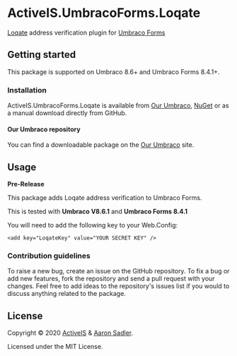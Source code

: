 # ActiveIS.UmbracoForms.Loqate

[Loqate](https://www.loqate.com/en-gb/address-verification/) address verification plugin for [Umbraco Forms](https://umbraco.com/products/umbraco-forms/)

## Getting started

This package is supported on Umbraco 8.6+ and Umbraco Forms 8.4.1+.

### Installation

ActiveIS.UmbracoForms.Loqate is available from [Our Umbraco](https://our.umbraco.com/packages/website-utilities/activeisumbracoformsloqate/), [NuGet](https://www.nuget.org/packages/ActiveIS.UmbracoForms.Loqate/) or as a manual download directly from GitHub.

#### Our Umbraco repository
You can find a downloadable package on the [Our Umbraco](https://our.umbraco.com/packages/website-utilities/activeisumbracoformsloqate/) site.

## Usage

**Pre-Release**

This package adds Loqate address verification to Umbraco Forms.

This is tested with **Umbraco V8.6.1** and **Umbraco Forms 8.4.1**

You will need to add the following key to your Web.Config:

    <add key="LoqateKey" value="YOUR SECRET KEY" />

### Contribution guidelines

To raise a new bug, create an issue on the GitHub repository. To fix a bug or add new features, fork the repository and send a pull request with your changes. Feel free to add ideas to the repository's issues list if you would to discuss anything related to the package.

## License

Copyright &copy; 2020 [ActiveIS](https://activeis.net) & [Aaron Sadler](https://aaronsadler.uk).

Licensed under the MIT License.
